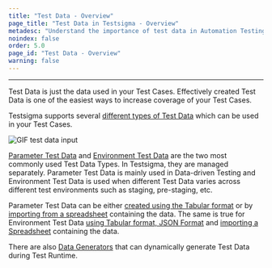 ```yaml
---
title: "Test Data - Overview"
page_title: "Test Data in Testsigma - Overview"
metadesc: "Understand the importance of test data in Automation Testing."
noindex: false
order: 5.0
page_id: "Test Data - Overview"
warning: false
---
```


---

Test Data is just the data used in your Test Cases. Effectively created Test Data is one of the easiest ways to increase coverage of your Test Cases.

Testsigma supports several [different types of Test Data](https://testsigma.com/docs/test-data/types/overview/) which can be used in your Test Cases.

![GIF test data input](https://docs.testsigma.com/images/test-data/GIF-test-data-input.gif)

[Parameter Test Data](https://testsigma.com/docs/test-data/types/parameter/) and [Environment Test Data](https://testsigma.com/docs/test-data/types/environment/) are the two most commonly used Test Data Types. In Testsigma, they are managed separately. Parameter Test Data is mainly used in Data-driven Testing and Environment Test Data is used when different Test Data varies across different test environments such as staging, pre-staging, etc.

Parameter Test Data can be either [created using the Tabular format](https://testsigma.com/docs/test-data/create-data-profiles/) or by [importing from a spreadsheet](https://testsigma.com/docs/test-data/import-data-profiles/) containing the data. The same is true for Environment Test Data [using Tabular format, JSON Format](https://testsigma.com/docs/test-data/create-environment-data/) and [importing a Spreadsheet](https://testsigma.com/docs/test-data/create-environment-data/) containing the data.

There are also [Data Generators](https://testsigma.com/docs/test-data/data-generators/overview/) that can dynamically generate Test Data during Test Runtime.
